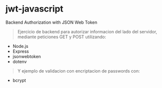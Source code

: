# jwt-javascript

Backend Authorization with JSON Web Token

> Ejercicio de backend para autorizar informacion del lado del servidor, mediante peticiones GET y POST utilizando:

* Node.js
* Express
* jsonwebtoken
* dotenv

> Y ejemplo de validacion con encriptacion de passwords con:

* bcrypt
